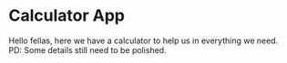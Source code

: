 # Calculator App
Hello fellas, here we have a calculator to help us in everything we need. <br>
PD: Some details still need to be polished.
